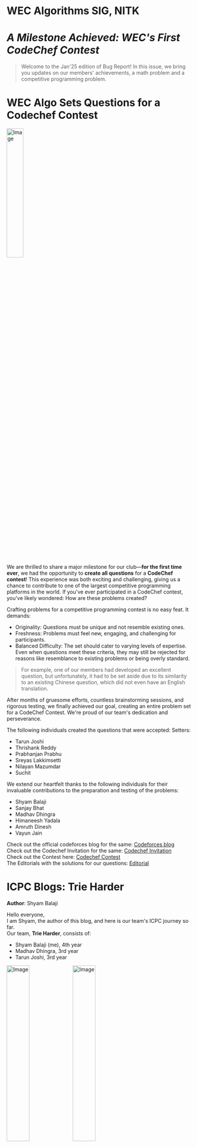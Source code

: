 # WEC Algorithms SIG, NITK
# _A Milestone Achieved: WEC's First CodeChef Contest_

> Welcome to the Jan'25 edition of Bug Report! 
In this issue, we bring you updates on our members' achievements, a math problem and a competitive programming problem.

# WEC Algo Sets Questions for a Codechef Contest

<img src="Images/cc.png" alt="Image" width="30%">


We are thrilled to share a major milestone for our club—**for the first time ever**, we had the opportunity to **create all questions** for a **CodeChef contest**! This experience was both exciting and challenging, giving us a chance to contribute to one of the largest competitive programming platforms in the world.
If you've ever participated in a CodeChef contest, you’ve likely wondered:
How are these problems created?

Crafting problems for a competitive programming contest is no easy feat. It demands:
- Originality: Questions must be unique and not resemble existing ones.
- Freshness: Problems must feel new, engaging, and challenging for participants.
- Balanced Difficulty: The set should cater to varying levels of expertise.
Even when questions meet these criteria, they may still be rejected for reasons like resemblance to existing problems or being overly standard. 
> For example, one of our members had developed an excellent question, but unfortunately, it had to be set aside due to its similarity to an existing Chinese question, which did not even have an English translation.

After months of gruesome efforts, countless brainstorming sessions, and rigorous testing, we finally achieved our goal, creating an entire problem set for a CodeChef Contest. We're proud of our team's dedication and perseverance.

The following individuals created the questions that were accepted:
Setters: 
- Tarun Joshi
- Thrishank Reddy
- Prabhanjan Prabhu
- Sreyas Lakkimsetti
- Nilayan Mazumdar
- Suchit


We extend our heartfelt thanks to the following individuals for their invaluable contributions to the preparation and testing of the problems:
- Shyam Balaji
- Sanjay Bhat
- Madhav Dhingra
- Himaneesh Yadala
- Amruth Dinesh
- Vayun Jain

Check out the official codeforces blog for the same: [Codeforces blog]  
Check out the Codechef Invitation for the same: [Codechef Invitation]  
Check out the Contest here: [Codechef Contest]  
The Editorials with the solutions for our questions: [Editorial]




# ICPC Blogs: Trie Harder
**Author**: Shyam Balaji

Hello everyone,  
I am Shyam, the author of this blog, and here is our team's ICPC journey so far.  
Our team, **Trie Harder**, consists of:
- Shyam Balaji (me), 4th year
- Madhav Dhingra, 3rd year
- Tarun Joshi, 3rd year

<p>
    <img src="Images/icpc2.jpeg" alt="Image" width="35%">
    <img src="Images/icpc1.jpeg" alt="Image" width="35%">
</p>

This ICPC was my last chance (since I am in my 4th year) to qualify for regionals, something I had never done before. After choking last year's contest, I was determined to make sure I went to regionals once during my college years.

The first step in the ICPC journey is the Online Preliminary Round, which lasts for 2 and a half hours. We felt that this was probably the main obstacle for us, as the contest was quite short and somewhat luck-based. We also knew that we absolutely could not choke, as there were several strong teams from our college as well. To give some context, there are three onsite regional contests, and you can register for at most two of them. The qualification scenarios keep changing, but it is usually one team per college for the Kanpur and Chennai regionals, and one or two teams for Amritapuri per college.

Our preparation for the prelims consisted of giving a 5-hour team contest almost every week, as we had been doing individual preparation for quite some time. We knew that the most important thing was team chemistry. Team morale was quite strong going into the prelims, but it didn’t go as planned.

The first online preliminary was conducted on the DOM judge, and we took it together in my room.  
It didn’t go quite as planned. We got the cakewalk problem quite fast and moved on to the second problem, which I figured out the logic for quite quickly and started implementing. But it turns out my implementation was off, and after four wrong answers (WA), Tarun found the bug, and we got an accepted solution (AC). By now, we were 45 minutes into the contest with two ACs, which wasn’t great. So, we moved on to the third problem. This was also not too hard of a problem. A simple observation turned it into the standard coin change DP problem. Tarun got the idea for it, I implemented it, and we got AC. By then, the contest judge started showing issues; it took forever to open anything, and it was just plain annoying after having a bad start.

Finally, we were able to open the fourth problem. I thought it was a simple greedy solution, but it turned out to require a 4-state DP. Anyway, this was a pretty bad contest for us. We ended up around 150th and second in our college.

It turned out that everyone was facing issues with the contest platform, so they ended up conducting a re-contest, which was a blessing for us, giving us another chance to prove ourselves. The re-contest was scheduled a week later, and we were determined to do better. Once again, all of us sat in my room, ready. This time, the contest was hosted on CodeChef.

The contest started, and Tarun found the cakewalk problem and started implementing it, but got a WA. We found a small bug where we were printing the value instead of the index, fixed it, and got AC. We moved on to the second question, which had relatively low constraints, indicating it was likely a DP solution. We spent some time on this but weren’t getting anywhere. I ended up thinking of a strange greedy idea that I felt could work, so I implemented it, and luckily enough, it got AC. We moved on to the third problem, where all three of us struggled at first, but eventually converged on the correct construction. I implemented it, and we got AC. This problem took up most of our time, and the contest was pretty much over by then. We ended up getting around 90th rank and 1st in college. We were happy to come first in NITK but also disappointed that we could only manage 90th overall.

After this contest, there were the holidays. We didn’t practice as a team, but instead solved past ICPC regional problems and discussed them. Anyway, the Kanpur regional was approaching, and we had little expectation going into it, but it turned out to be the best contest performance we could have hoped for.

We arrived at Kanpur, and there was a practice round just to check if our systems were working. After that, there were a few talks and a grand dinner. We ate and slept quite early since the contest was scheduled to start at 10 in the morning the next day.

The next day, we arrived at the hall early at around 9:15, and they gave us access around 9:30. The contest was postponed for some unknown reason, but we were not complaining—it gave us ample time to write our templates. By "we", I mean Madhav, since one of the downsides of having high typing speed is that it forces you to be the template writer. Since we had so much time, we wrote everything we could think of: Segtree, Lazy Segtree, DSU, and LCA.

The contest finally started at around 11:30.

The format was a bit different here. A team was only given one laptop, so we had to optimize our PC usage. Also, we were not given the problem difficulty order, so we usually did the following: I read from the start, Madhav from the middle, and Tarun from the end.

The contest started, and we began reading the problems while keeping track of the scoreboard, trying to see which problems were solved first. This would point out which ones were easier. I noticed that problem B had been solved, and yes, it was a cakewalk problem. I coded it up and got AC. By that time, Madhav and Tarun had also solved problem K, and Madhav started coding the solution. Ten minutes later, he got an AC on it. We later realized that this was one of the harder problems in the set, with only about 10 people solving it in the end. This was also the hardest problem we solved, so it was an insane clutch by both of them.

We refreshed the scoreboard and saw that we should tackle problem I next. It looked like a straightforward constructive problem. Tarun and I quickly came up with an idea, and I started coding it up, but got a WA. Tarun found an extra case I had not handled, and we fixed it to get AC. The scoreboard showed that E and H were the next problems to solve. Madhav and Tarun were reading H, so I started reading E. I found a solution purely based on intuition and told Tarun. He thought it should work, but we had no proof. Still, with the AC count growing, I implemented it, and luckily it worked, so I got AC.

Our next focus was on problem E, and Madhav made decent progress on it. With it, I came up with a solution, coded it up, and got AC. The contest was going better than we had expected, with 5 ACs so far. Problems D and F looked like the next ones to solve, with both having similar numbers of solves. Tarun and I worked on D for a bit, found a good solution, coded it, and got AC. Meanwhile, Madhav got an idea for problem A and started coding it.

I read problem F and immediately found a solution for it. We swapped, and I started coding, but got a TLE. I found the bug, fixed it, and we got AC. We opened the scoreboard to find the next problem, but **we were all shocked to see that we were in 1st place**. Yes, somehow, we were in the lead. There were a couple of solves on problems A and G, so since Madhav was working on A, Tarun and I worked on G. We got an idea for it, and I started implementing. After two WAs, we fixed a few bugs and got AC. The segment tree template came in clutch here, as we didn’t waste any time coding that up.

It took quite a long time, though—around an hour. By the time we got AC on G, it was about 4 hours in, and we ended up slipping to 8th. We spent the last hour on problem A and were pretty close to the intended solution, but probably just had an implementation issue.

In the end, we finished 8th. Thankfully, the lower penalty allowed us to be the top team out of all the teams that solved 8 problems. We hope this is enough to qualify for the **Asia West regionals**, but regardless of whether we qualify or not, it was an insane experience where all of us performed at our best.


The rest of the day, we just chilled, reflecting on how we did and how fast the 5 hours went. My brain was fried, so I slept early, and the next morning, we left for Delhi, where we spent a couple of days. After that, we traveled to Coimbatore for the **Amritapuri Regional**, which was coming up in a few days.

Maybe we can talk about that another day…


# Spotlight questions

## Math Problem: The Four Liars
The problem of the four liars. It is known that each of four people, A, B, C, and D, tells the truth in only one case out of three. Suppose that A makes a statement, and then D says that C says that B says that A was telling the truth. What is the probability that A was actually telling the truth?

Remark. This problem can also be formulated in the following way. A slip of paper is given to A, who marks it with either a plus or a minus sign; the probability of his writing a plus is known to be 1/3. He then passes the slip to B, who may either leave it alone or change the sign before passing it on to C. Next C passes the slip to D after perhaps changing the sign; finally D passes it to an honest judge after perhaps changing the sign. The judge sees a plus sign on the slip. It is known that B, C, and D each change the sign with probability 2/3. What is the probability that A originally wrote a plus?

## Competitive programming problem:
### Problem Statement

There is an array A = [A₁, A₂, ..., Aₙ], and initially A[i] = i for all i. Define the following routine `shuffle(L, R)`:

- If R = L + 1, swap values of A[L] and A[R] and terminate.
- Otherwise, run `shuffle(L, R-1)` followed by `shuffle(L+1, R)`.

Suppose we run `shuffle(1, N)`. Print the value of A[K] after the routine finishes.

For each input file, solve T test cases.

#### Constraints

```
1 ≤ T ≤ 1000
2 ≤ N ≤ 10¹⁸
1 ≤ K ≤ N
```

#### Input Format

The input is given from Standard Input in the following format:

```
T
case 1
case 2
⋮
case T
```

Each case is in the following format:

```
N K
```

#### Output Format

```
Print T lines. The i-th line should contain the answer for the i-th case.
```

You can test your solutions on this site: [Atcoder Editor]

> Solutions for both problems will be provided in the next edition.




[Codechef Invitation]: <https://discuss.codechef.com/t/invitation-to-codechef-starters-170-rated-upto-6-stars-22nd-january/122323>
[Codeforces blog]: <https://codeforces.com/blog/shyamer3>
[Codechef Contest]: <https://www.codechef.com/START170>
[Editorial]: <https://discuss.codechef.com/tag/start170>
[Atcoder Editor]:<https://atcoder.jp/contests/agc061/submit?taskScreenName=agc061_a>
